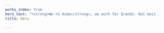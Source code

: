 ```yaml
---
works_index: true
hero_text: "<strong>We're Acme</strong>, we work for brands. But most importantly, we work for fun."
title: Hero

---
```

<Hero :text="$page.frontmatter.hero_text" />
<WorksList />
<ProjectList />
